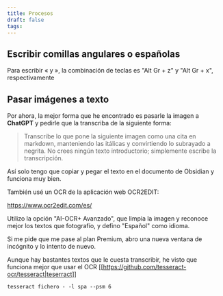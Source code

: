 ```yaml
---
title: Procesos
draft: false
tags:
---
```

## Escribir comillas angulares o españolas

Para escribir « y », la combinación de teclas es "Alt Gr + z" y "Alt Gr + x", respectivamente

## Pasar imágenes a texto

Por ahora, la mejor forma que he encontrado es pasarle la imagen a **ChatGPT** y pedirle que la transcriba de la siguiente forma:

> Transcribe lo que pone la siguiente imagen como una cita en markdown, manteniendo las itálicas y convirtiendo lo subrayado a negrita. No crees ningún texto introductorio; simplemente escribe la transcripción.

Así solo tengo que copiar y pegar el texto en el documento de Obsidian y funciona muy bien.

También usé un OCR de la aplicación web OCR2EDIT:

https://www.ocr2edit.com/es/

Utilizo la opción "AI-OCR+ Avanzado", que limpia la imagen y reconoce mejor los textos que fotografío, y defino "Español" como idioma.

Si me pide que me pase al plan Premium, abro una nueva ventana de incógnito y lo intento de nuevo.

Aunque hay bastantes textos que le cuesta transcribir, he visto que funciona mejor que usar el OCR [[https://github.com/tesseract-ocr/tesseract|teserract]]

```
tesseract fichero - -l spa --psm 6
```